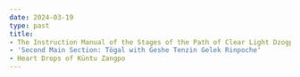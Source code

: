 ```yaml
---
date: 2024-03-19
type: past
title:
- The Instruction Manual of the Stages of the Path of Clear Light Dzogpa Chenpo
- 'Second Main Section: Tӧgal with Geshe Tenzin Gelek Rinpoche'
- Heart Drops of Küntu Zangpo
---
```

